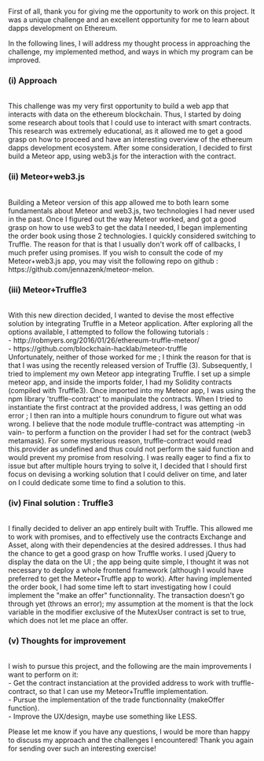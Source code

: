 First of all, thank you for giving me the opportunity to work on this project. It was a unique challenge and an excellent opportunity for me to learn about dapps development on Ethereum. 

In the following lines, I will address my thought process in approaching the challenge, my implemented method, and ways in which my program can be improved. 

<h3>(i) Approach</h3> <br>
This challenge was my very first opportunity to build a web app that interacts with data on the ethereum blockchain. Thus, I started by doing some research about tools that I could use to interact with smart contracts. This research was extremely educational, as it allowed me to get a good grasp on how to proceed and have an interesting overview of the ethereum dapps development ecosystem. After some consideration, I decided to first build a Meteor app, using web3.js for the interaction with the contract. 

<h3>(ii) Meteor+web3.js </h3><br>
Building a Meteor version of this app allowed me to both learn some fundamentals about Meteor and web3.js, two technologies I had never used in the past. Once I figured out the way Meteor worked, and got a good grasp on how to use web3 to get the data I needed, I began implementing the order book using those 2 technologies. I quickly considered switching to Truffle. The reason for that is that I usually don't work off of callbacks, I much prefer using promises. 
If you wish to consult the code of my Meteor+web3.js app, you may visit the following repo on github : https://github.com/jennazenk/meteor-melon.

<h3>(iii) Meteor+Truffle3</h3> <br>
With this new direction decided, I wanted to devise the most effective solution by integrating Truffle in a Meteor application. After exploring all the options available, I attempted to follow the following tutorials :<br>
	- http://robmyers.org/2016/01/26/ethereum-truffle-meteor/<br>
	- https://github.com/blockchain-hacklab/meteor-truffle<br>
Unfortunately, neither of those worked for me ; I think the reason for that is that I was using the recently released version of Truffle (3).
Subsequently, I tried to implement my own Meteor app integrating Truffle. I set up a simple meteor app, and inside the imports folder, I had my Solidity contracts (compiled with Truffle3). Once imported into my Meteor app, I was using the npm library 'truffle-contract' to manipulate the contracts. When I tried to instantiate the first contract at the provided address, I was getting an odd error ; I then ran into a multiple hours conundrum to figure out what was wrong. I believe that the node module truffle-contract was attempting -in vain- to perform a function on the provider I had set for the contract (web3 metamask). For some mysterious reason, truffle-contract would read this.provider as undefined and thus could not perform the said function and would prevent my promise from resolving.
I was really eager to find a fix to issue but after multiple hours trying to solve it, I decided that I should first focus on devising a working solution that I could deliver on time, and later on I could dedicate some time to find a solution to this. 

<h3>(iv) Final solution : Truffle3</h3> <br>
I finally decided to deliver an app entirely built with Truffle. This allowed me to work with promises, and to effectively use the contracts Exchange and Asset, along with their dependencies at the desired addresses. I thus had the chance to get a good grasp on how Truffle works. I used jQuery to display the data on the UI ; the app being quite simple, I thought it was not necessary to deploy a whole frontend framework (although I would have preferred to get the Meteor+Truffle app to work). After having implemented the order book, I had some time left to start investigating how I could implement the "make an offer" functionnality. The transaction doesn't go through yet (throws an error); my assumption at the moment is that the lock variable in the modifier exclusive of the MutexUser contract is set to true, which does not let me place an offer. 

<h3>(v) Thoughts for improvement</h3> <br>
I wish to pursue this project, and the following are the main improvements I want to perform on it:<br>
	- Get the contract instanciation at the provided address to work with truffle-contract, so that I can use my Meteor+Truffle implementation.<br>
	- Pursue the implementation of the trade functionnality (makeOffer function).<br>
	- Improve the UX/design, maybe use something like LESS. <br>

Please let me know if you have any questions, I would be more than happy to discuss my approach and the challenges I encountered! Thank you again for sending over such an interesting exercise! 









